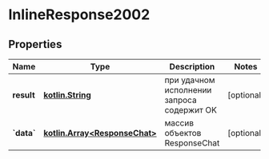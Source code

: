 # InlineResponse2002

## Properties
Name | Type | Description | Notes
------------ | ------------- | ------------- | -------------
**result** | [**kotlin.String**](.md) | при удачном исполнении запроса содержит OK |  [optional]
**&#x60;data&#x60;** | [**kotlin.Array&lt;ResponseChat&gt;**](ResponseChat.md) | массив объектов ResponseChat |  [optional]
